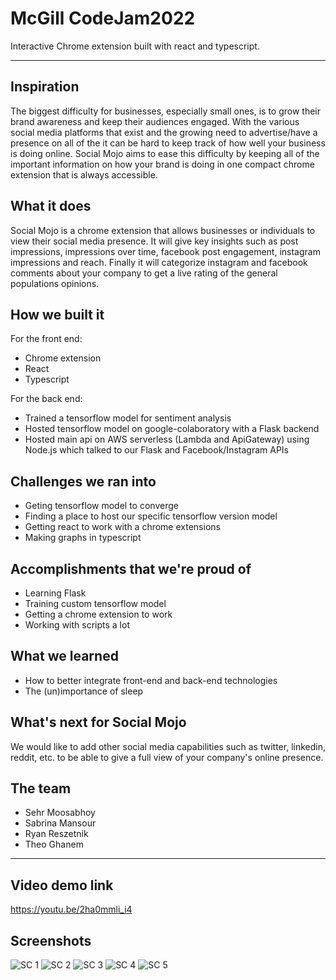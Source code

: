 # McGill CodeJam2022
Interactive Chrome extension built with react and typescript.
***
## Inspiration
The biggest difficulty for businesses, especially small ones, is to grow their brand awareness and keep their audiences engaged. With the various social media platforms that exist and the growing need to advertise/have a presence on all of the it can be hard to keep track of how well your business is doing online. Social Mojo aims to ease this difficulty by keeping all of the important information on how your brand is doing in one compact chrome extension that is always accessible.

## What it does
Social Mojo is a chrome extension that allows businesses or individuals to view their social media presence. It will give key insights such as post impressions, impressions over time, facebook post engagement, instagram impressions and reach. Finally it will categorize instagram and facebook comments about your company to get a live rating of the general populations opinions. 

## How we built it
For the front end:
- Chrome extension 
- React
- Typescript

For the back end:
- Trained a tensorflow model for sentiment analysis
- Hosted tensorflow model on google-colaboratory with a Flask backend
- Hosted main api on AWS serverless (Lambda and ApiGateway) using Node.js which talked to our Flask and Facebook/Instagram APIs

## Challenges we ran into
- Geting tensorflow model to converge
- Finding a place to host our specific tensorflow version model
- Getting react to work with a chrome extensions
- Making graphs in typescript

## Accomplishments that we're proud of
- Learning Flask
- Training custom tensorflow model
- Getting a chrome extension to work
- Working with scripts a lot

## What we learned
- How to better integrate front-end and back-end technologies
- The (un)importance of sleep

## What's next for Social Mojo
We would like to add other social media capabilities such as twitter, linkedin, reddit, etc. to be able to give a full view of your company's online presence.

## The team
- Sehr Moosabhoy
- Sabrina Mansour
- Ryan Reszetnik
- Theo Ghanem
***
## Video demo link
https://youtu.be/2ha0mmli_i4

## Screenshots
![SC 1](https://github.com/Theo-Ghanem/codeJam2022/blob/a0ca0cb9c373947c909accac03d94f9b74225ae3/images/social%20statistics.jpg)
![SC 2](https://github.com/Theo-Ghanem/codeJam2022/blob/a0ca0cb9c373947c909accac03d94f9b74225ae3/images/social%20statistics%202%20.jpg)
![SC 3](https://github.com/Theo-Ghanem/codeJam2022/blob/a0ca0cb9c373947c909accac03d94f9b74225ae3/images/social%20statistics%203%20.jpg)
![SC 4](https://github.com/Theo-Ghanem/codeJam2022/blob/a0ca0cb9c373947c909accac03d94f9b74225ae3/images/social%20statistics%204%20.jpg)
![SC 5](https://github.com/Theo-Ghanem/codeJam2022/blob/a0ca0cb9c373947c909accac03d94f9b74225ae3/images/social%20statistics%205%20.jpg)
